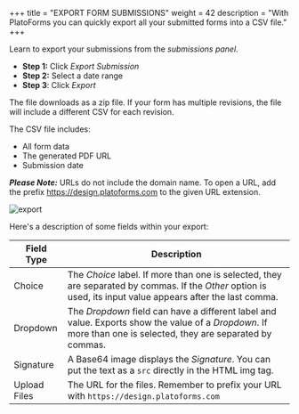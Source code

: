 +++
title = "EXPORT FORM SUBMISSIONS"
weight = 42
description = "With PlatoForms you can quickly export all your submitted forms into a CSV file."
+++

Learn to export your submissions from the *submissions panel*.

* **Step 1:** Click *Export Submission*
* **Step 2:** Select a date range
* **Step 3**: Click *Export*

The file downloads as a zip file. If your form has multiple revisions, the file will include a different CSV for each revision.

The CSV file includes:
* All form data
* The generated PDF URL
* Submission date

***Please Note:*** URLs do not include the domain name. To open a URL, add the prefix https://design.platoforms.com to the given URL extension.



![export](/images/export.png)



Here's a description of some fields within your export:

| Field Type   | Description                                                  |
| ------------ | ------------------------------------------------------------ |
| Choice       | The *Choice* label. If more than one is selected, they are separated by commas. If the *Other* option is used, its input value appears after the last comma. |
| Dropdown     | The *Dropdown* field can have a different label and value. Exports show the value of a *Dropdown*. If more than one is selected, they are separated by commas. |
| Signature    | A Base64 image displays the *Signature*. You can put the text as a `src` directly in the HTML img tag. |
| Upload Files | The URL for the files.  Remember to prefix your URL with `https://design.platoforms.com` |

